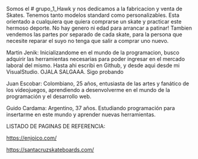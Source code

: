 Somos el # grupo_1_Hawk y nos dedicamos a la fabricacion y venta de Skates. Tenemos tanto modelos standard como personalizables. Esta orientado a cualquiera que quiera comprarse un skate y practicar este hermoso deporte. No hay genero ni edad para arrancar a patinar!
Tambien vendemos las partes por separado de cada skate, para la persona que necesite reparar el suyo no tenga que salir a comprar uno nuevo.


Martin Jenik: Inicializandome en el mundo de la programacion, busco adquirir las herramientas necesarias para poder ingresar en el mercado laboral del mismo. Hasta ahi escribi en Github, y desde aqui desde mi VisualStudio. OJALA SALGAAA. Sigo probando

Juan Escobar: Colombiano, 25 años, entusiasta de las artes y fanático de los videojuegos, aprendiendo a desenvolverme en el mundo de la programación y el desarrollo web.

Guido Cardama: Argentino, 37 años. Estudiando programación para insertarme en este mundo y aprender nuevas herramientas.


LISTADO DE PAGINAS DE REFERENCIA:

https://enjoico.com/

https://santacruzskateboards.com/

